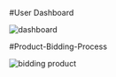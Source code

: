 


#User Dashboard


![dashboard](https://user-images.githubusercontent.com/61811493/232769662-eeb7110e-b532-4014-b8e2-2f6c7e986658.PNG)





#Product-Bidding-Process


![bidding product](https://user-images.githubusercontent.com/61811493/232770830-9062bf7e-10d4-4582-accb-94d13cfe9b65.PNG)
